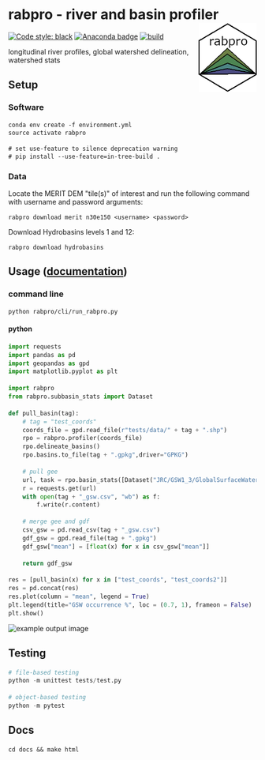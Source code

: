 # rabpro - river and basin profiler <a href='https:///jonschwenk.github.io/rabpro/'><img src="docs/_static/logo.png" align="right" height=140/></a>

[![Code style: black](https://img.shields.io/badge/code%20style-black-000000.svg)](https://github.com/psf/black) [![Anaconda badge](https://anaconda.org/jschwenk/rabpro/badges/version.svg)](https://anaconda.org/jschwenk/rabpro) [![build](https://github.com/jonschwenk/rabpro/actions/workflows/build.yaml/badge.svg)](https://github.com/jonschwenk/rabpro/actions/workflows/build.yaml)

longitudinal river profiles, global watershed delineation, watershed stats

## Setup

### Software

```shell
conda env create -f environment.yml
source activate rabpro

# set use-feature to silence deprecation warning
# pip install --use-feature=in-tree-build . 
```

### Data

Locate the MERIT DEM "tile(s)" of interest and run the following command with username and password arguments:

```shell
rabpro download merit n30e150 <username> <password>
```

Download Hydrobasins levels 1 and 12:

```shell
rabpro download hydrobasins
```

## Usage ([documentation](https:///jonschwenk.github.io/rabpro/))

### command line

```shell
python rabpro/cli/run_rabpro.py
```

#### python

```python
import requests
import pandas as pd
import geopandas as gpd
import matplotlib.pyplot as plt

import rabpro
from rabpro.subbasin_stats import Dataset

def pull_basin(tag):
    # tag = "test_coords"
    coords_file = gpd.read_file(r"tests/data/" + tag + ".shp")
    rpo = rabpro.profiler(coords_file)
    rpo.delineate_basins()
    rpo.basins.to_file(tag + ".gpkg",driver="GPKG")    
    
    # pull gee
    url, task = rpo.basin_stats([Dataset("JRC/GSW1_3/GlobalSurfaceWater", "occurrence")])
    r = requests.get(url)
    with open(tag + "_gsw.csv", "wb") as f:
        f.write(r.content)
    
    # merge gee and gdf
    csv_gsw = pd.read_csv(tag + "_gsw.csv")
    gdf_gsw = gpd.read_file(tag + ".gpkg")
    gdf_gsw["mean"] = [float(x) for x in csv_gsw["mean"]]
    
    return gdf_gsw

res = [pull_basin(x) for x in ["test_coords", "test_coords2"]]
res = pd.concat(res)
res.plot(column = "mean", legend = True)
plt.legend(title="GSW occurrence %", loc = (0.7, 1), frameon = False)
plt.show()
```

![example output image](https://jonschwenk.github.io/rabpro/_images/readme.png)

## Testing

```python
# file-based testing
python -m unittest tests/test.py

# object-based testing
python -m pytest
```

## Docs

```shell
cd docs && make html
```

